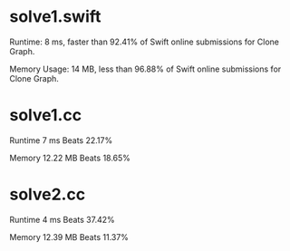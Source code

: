 # solve1.swift

Runtime: 8 ms, faster than 92.41% of Swift online submissions for Clone Graph.

Memory Usage: 14 MB, less than 96.88% of Swift online submissions for Clone Graph.

# solve1.cc

Runtime 7 ms Beats 22.17%

Memory 12.22 MB Beats 18.65%

# solve2.cc

Runtime 4 ms Beats 37.42%

Memory 12.39 MB Beats 11.37%
